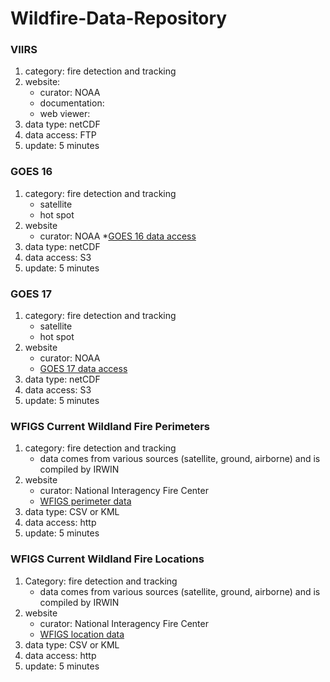 # Wildfire-Data-Repository

### VIIRS 
1. category: fire detection and tracking
1. website:
    * curator: NOAA
    * documentation:
   * web viewer: 
1. data type: netCDF
1. data access: FTP
1. update: 5 minutes

### GOES 16
1. category: fire detection and tracking
    * satellite
    * hot spot
1. website
    * curator: NOAA
    *[GOES 16 data access](https://noaa-goes16.s3.amazonaws.com/index.html)
1. data type: netCDF
1. data access: S3
1. update: 5 minutes

### GOES 17
1. category: fire detection and tracking
    * satellite
    * hot spot
1. website
    * curator: NOAA
    * [GOES 17 data access](https://noaa-goes17.s3.amazonaws.com/index.html)
1. data type: netCDF
1. data access: S3
1. update: 5 minutes

### WFIGS Current Wildland Fire Perimeters
1. category: fire detection and tracking
   * data comes from various sources (satellite, ground, airborne) and is compiled by IRWIN
1. website
    * curator: National Interagency Fire Center
    * [WFIGS perimeter data](https://data-nifc.opendata.arcgis.com/datasets/nifc::wfigs-current-wildland-fire-perimeters/about)
1. data type: CSV or KML
1. data access: http
1. update: 5 minutes

### WFIGS Current Wildland Fire Locations
1. Category: fire detection and tracking
    * data comes from various sources (satellite, ground, airborne) and is compiled by IRWIN
2. website
    * curator: National Interagency Fire Center
    * [WFIGS location data](https://data-nifc.opendata.arcgis.com/datasets/nifc::wfigs-current-wildland-fire-locations/about)
1. data type: CSV or KML
1. data access: http
1. update: 5 minutes

#### 
